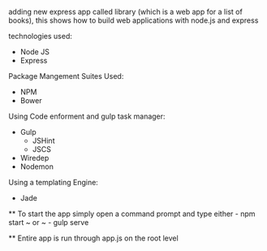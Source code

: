 adding new express app called library (which is a web app for a list of books), this shows how to build web applications with node.js and express

technologies used: 
- Node JS
- Express 

Package Mangement Suites Used:
- NPM
- Bower

Using Code enforment and gulp task manager:
- Gulp
    - JSHint
    - JSCS
- Wiredep
- Nodemon

Using a templating Engine:
- Jade

** To start the app simply open a command prompt and type either
    - npm start
    ~ or ~
    - gulp serve

** Entire app is run through app.js on the root level 